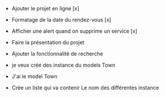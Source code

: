 - Ajouter le projet en ligne [x]
- Formatage de la date du rendez-vous [x]
- Afficher une alert quand on supprime un service [x]
- Faire la présentation du projet 
- Ajouter la fonctionnalité de recherche


- je veux crée des instance du models Town
- J'ai le model Town
- Crée un liste qui va contenir Le nom des différentes instance
